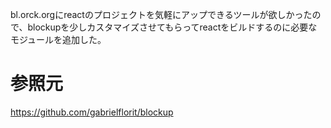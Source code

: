 


bl.orck.orgにreactのプロジェクトを気軽にアップできるツールが欲しかったので、blockupを少しカスタマイズさせてもらってreactをビルドするのに必要なモジュールを追加した。


# 参照元

https://github.com/gabrielflorit/blockup
